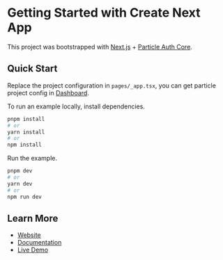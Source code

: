 # Getting Started with Create Next App

This project was bootstrapped with [Next.js](https://nextjs.org/) + [Particle Auth Core](https://docs.particle.network/developers/auth-service/core/web).

## Quick Start

Replace the project configuration in `pages/_app.tsx`, you can get particle project config in [Dashboard](https://dashboard.particle.network).

To run an example locally, install dependencies.

```bash
pnpm install
# or
yarn install
# or
npm install
```

Run the example.

```bash
pnpm dev
# or
yarn dev
# or
npm run dev
```

## Learn More

- [Website](https://particle.network)
- [Documentation](https://docs.particle.network/)
- [Live Demo](https://core-demo.particle.network/)
